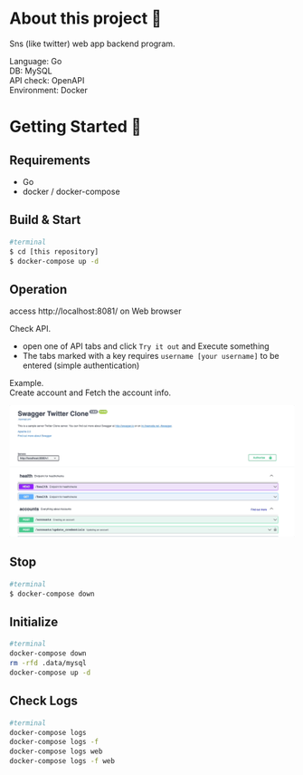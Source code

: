 # About this project 🚀

Sns (like twitter) web app backend program.

Language: Go  
DB: MySQL  
API check: OpenAPI  
Environment: Docker

# Getting Started 🦎

## Requirements

- Go
- docker / docker-compose

## Build & Start  
```bash
#terminal
$ cd [this repository]
$ docker-compose up -d
```

## Operation

access http://localhost:8081/ on Web browser  

Check API.
- open one of API tabs and click `Try it out` and Execute something
- The tabs marked with a key requires `username [your username]` to be entered (simple authentication)

Example.  
Create account and Fetch the account info.

![](/public/behavior.gif)

## Stop  
```bash
#terminal
$ docker-compose down
```

## Initialize

```bash
#terminal
docker-compose down
rm -rfd .data/mysql
docker-compose up -d
```

## Check Logs
```bash
#terminal
docker-compose logs
docker-compose logs -f
docker-compose logs web
docker-compose logs -f web
```
